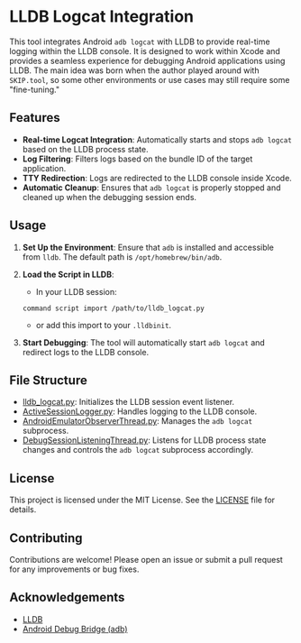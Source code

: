 # LLDB Logcat Integration

This tool integrates Android `adb logcat` with LLDB to provide real-time logging within the LLDB console. It is designed to work within Xcode and provides a seamless experience for debugging Android applications using LLDB. The main idea was born when the author played around with `SKIP.tool`, so some other environments or use cases may still require some "fine-tuning."

## Features

- **Real-time Logcat Integration**: Automatically starts and stops `adb logcat` based on the LLDB process state.
- **Log Filtering**: Filters logs based on the bundle ID of the target application.
- **TTY Redirection**: Logs are redirected to the LLDB console inside Xcode.
- **Automatic Cleanup**: Ensures that `adb logcat` is properly stopped and cleaned up when the debugging session ends.

## Usage

1. **Set Up the Environment**:
    Ensure that `adb` is installed and accessible from `lldb`. The default path is `/opt/homebrew/bin/adb`.

2. **Load the Script in LLDB**:
    - In your LLDB session:
    ```lldb
    command script import /path/to/lldb_logcat.py
    ```
    - or add this import to your `.lldbinit`.

3. **Start Debugging**:
    The tool will automatically start `adb logcat` and redirect logs to the LLDB console.

## File Structure

- [lldb_logcat.py](https://github.com/uixbuilder/logcat-to-lldb-logging/blob/main/lldb_logcat.py): Initializes the LLDB session event listener.
- [ActiveSessionLogger.py](https://github.com/uixbuilder/logcat-to-lldb-logging/blob/main/utils/ActiveSessionLogger.py): Handles logging to the LLDB console.
- [AndroidEmulatorObserverThread.py](https://github.com/uixbuilder/logcat-to-lldb-logging/blob/main/utils/AndroidEmulatorObserverThread.py): Manages the `adb logcat` subprocess.
- [DebugSessionListeningThread.py](https://github.com/uixbuilder/logcat-to-lldb-logging/blob/main/utils/DebugSessionListeningThread.py): Listens for LLDB process state changes and controls the `adb logcat` subprocess accordingly.

## License

This project is licensed under the MIT License. See the [LICENSE](https://github.com/uixbuilder/logcat-to-lldb-logging/blob/main/LICENSE) file for details.

## Contributing

Contributions are welcome! Please open an issue or submit a pull request for any improvements or bug fixes.

## Acknowledgements

- [LLDB](https://lldb.llvm.org/)
- [Android Debug Bridge (adb)](https://developer.android.com/studio/command-line/adb)